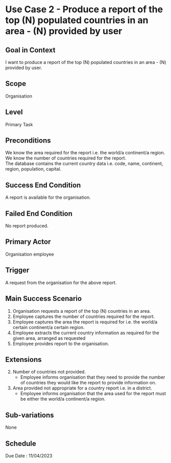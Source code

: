 # Use Case 2 - Produce a report of the top (N) populated countries in an area - (N) provided by user

## Goal in Context
I want to produce a report of the top (N) populated countries in an area - (N) provided by user.

## Scope
Organisation

## Level
Primary Task

## Preconditions
We know the area required for the report i.e. the world/a continent/a region. <br>
We know the number of countries required for the report. <br>
The database contains the current country data i.e. code, name, continent, region, population, capital.

## Success End Condition
A report is available for the organisation.

## Failed End Condition
No report produced.

## Primary Actor
Organisation employee

## Trigger
A request from the organisation for the above report.

## Main Success Scenario
1. Organisation requests a report of the top (N) countries in an area. <br>
2. Employee captures the number of countries required for the report.
3. Employee captures the area the report is required for i.e. the world/a certain continent/a certain region. <br>
3. Employee extracts the current country information as required for the given area, arranged as requested <br>
4. Employee provides report to the organisation.

## Extensions
2. Number of countries not provided.
    * Employee informs organisation that they need to provide the number of countries they would like the 
   report to provide information on.
3. Area provided not appropriate for a country report i.e. in a district.<br>
    * Employee informs organisation that the area used for the report must be either the world/a continent/a region.

## Sub-variations
None

## Schedule
Due Date : 11/04/2023